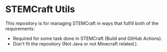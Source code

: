 # STEMCraft Utils

This repository is for managing STEMCraft in ways that fulfill both of the requirements:

  - Required for some task done in STEMCraft (Build and GitHub Actions).
  - Don't fit the repository (Not Java or not Minecraft related.).
